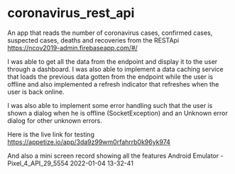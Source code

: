 # coronavirus_rest_api

An app that reads the number of coronavirus cases, confirmed cases, suspected cases, deaths and recoveries from the RESTApi https://ncov2019-admin.firebaseapp.com/#/

I was able to get all the data from the endpoint and display it to the user through a dashboard. I was also able to implement a data caching service that loads the previous data gotten from the endpoint while the user is offline and also implemented a refresh indicator that refreshes when the user is back online.

I was also able to implement some error handling such that the user is shown a dialog when he is offline (SocketException) and an Unknown error dialog for other unknown errors.

Here is the live link for testing https://appetize.io/app/3da9z99wm0rfahrrb0k96yk974

And also a mini screen record showing all the features
Android Emulator - Pixel_4_API_29_5554 2022-01-04 13-32-41
